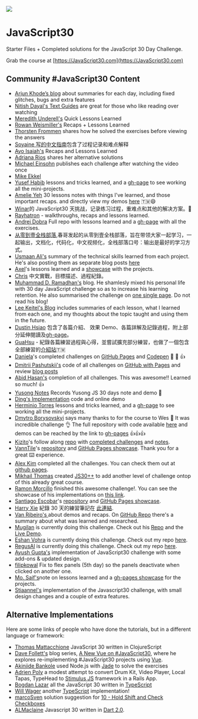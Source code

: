 ﻿![](https://javascript30.com/images/JS3-social-share.png)

# JavaScript30

Starter Files + Completed solutions for the JavaScript 30 Day Challenge.

Grab the course at [https://JavaScript30.com](https://JavaScript30.com)

## Community #JavaScript30 Content

-   [Arjun Khode’s blog](http://thesagittariusme.blogspot.com/search/label/JS30) about summaries for each day, including fixed glitches, bugs and extra features
-   [Nitish Dayal's Text Guides](https://github.com/nitishdayal/JavaScript30) are great for those who like reading over watching
-   [Meredith Underell's](http://meredithunderell.com/tag/javascript30/) Quick Lessons Learned
-   [Rowan Weismiller's](http://rowanweismiller.com/blog/javascript-30/) Recaps + Lessons Learned
-   [Thorsten Frommen](https://tfrommen.de/tag/javascript-30/) shares how he solved the exercises before viewing the answers
-   [Soyaine 写的中文指南](https://github.com/soyaine/JavaScript30)包含了过程记录和难点解释
-   [Ayo Isaiah's](https://freshman.tech/archive/#javascript30) Recaps and Lessons Learned
-   [Adriana Rios](https://stpcollabr8nlstn.github.io/JavaScript30/) shares her alternative solutions
-   [Michael Einsohn](http://30daysofjs.michaeleinsohn.com) publishes each challenge after watching the video once
-   [Mike Ekkel](https://medium.com/@mike_ekkel/javascript-30-a-30-day-vanilla-js-challenge-6a733fc9f62c#.9frjtaje9)
-   [Yusef Habib](https://github.com/yhabib/JavaScript30) lessons and tricks learned, and a [gh-page](https://yhabib.github.io/JavaScript30/) to see working all the mini-projects.
-   [Amelie Yeh](https://github.com/amelieyeh/JS30) 30 lessons notes with things I've learned, and those important recaps. and directly view my demos [here](https://amelieyeh.github.io/JS30/) 🇹🇼😄
-   [Winar](https://github.com/winar-jin/JavaScript30-Challenge)的 JavaScript30 天挑战，记录练习过程，重难点和其他的解决方案。🎨
-   [Rayhatron](https://rayhatron.github.io/blog/) - walkthroughs, recaps and lessons learned.
-   [Andrei Dobra](https://github.com/andreidbr/JS30) Full repo with lessons learned and a [gh-page](https://andreidbr.github.io/JS30/) with all the exercises.
-   [从零到壹全栈部落](https://github.com/liyuechun/JavaScript30-liyuechun),春哥发起的从零到壹全栈部落，旨在带领大家一起学习，一起输出，文档化，代码化，中文视频化，全栈部落口号：输出是最好的学习方式。
-   [Usmaan Ali's](https://github.com/usyyy/javascript/blob/master/JavaScript30/analysis.md) summary of the technical skills learned from each project. He's also posting them as separate blog posts [here](https://medium.com/@usyyy)
-   [Axel](https://github.com/afuh/js30)'s lessons learned and a [showcase](https://afuh.github.io/js30/) with the projects.
-   [Chris](https://github.com/dwatow/JavaScript30) 中文實戰，目標描述、過程紀錄。
-   [Muhammad D. Ramadhan's](https://miayam.github.io) blog. He shamlesly mixed his personal life with 30 day JavaScript challenge so as to increase his learning retention. He also summarised the challenge on [one single page](https://miayam.github.io/js30). Do not read his blog!
-   [Lee Keitel's Blog](https://blog.keitel.xyz/categories/javascript30/) includes summaries of each lesson, what I learned from each one, and my thoughts about the topic taught and using them in the future.
-   [Dustin Hsiao](https://github.com/dustinhsiao21/Javascript30-dustin) 包含了各篇介紹、 效果 Demo、各篇詳解及記錄過程，附上部分延伸閱讀及[gh-page](https://dustinhsiao21.github.io/Javascript30-dustin/)。
-   [GuaHsu](https://github.com/guahsu/JavaScript30) - 紀錄各篇練習過程與心得，並嘗試擴充部分練習，也做了一個包含全部練習的[介紹站](http://guahsu.io/JavaScript30/)🇹🇼
-   [Daniela](https://github.com/misslild)'s completed challenges on [GitHub Pages](https://misslild.github.io/WesBos-30day-Coding-challenge/) and [Codepen](https://codepen.io/collection/DapZeP/) :raised_hands: :muscle: :+1:
-   [Dmitrii Pashutskii's](https://github.com/guar47) code of all challenges on [GitHub with Pages](https://github.com/guar47/javascript30Summary) and review [blog posts](https://blog.dpashutskii.com/tag/javascript30/)
-   [Abid Hasan's](https://github.com/sabidhasan/javascript-30) completion of all challenges. This was awesome!! Learned so much! :+1:
-   [Yusong Notes](https://sky172839465.github.io/course/js30) Records Yusong JS 30 days note and demo :star2:
-   [Ding's Implementation](https://github.com/Ding-Fan/javascript30) code and online demo
-   [Herminio Torres](https://github.com/herminiotorres/JavaScript30) lessons and tricks learned, and a [gh-page](https://herminiotorres.github.io/JavaScript30/) to see working all the mini-projects.
-   [Dmytro Borysovskyi](https://github.com/dimabory) says many thanks to for the course to Wes 🤝 It was incredible challenge 👌 The full repository with code available [here](https://github.com/dimabory/dimabory.github.io/tree/gh-pages/src/components/JavaScript30Days) and demos can be reached by the link to [gh-pages](https://dimabory.github.io/#/js30days) 👍👍👍
-   [Kizito](https://github.com/akhilome/)'s follow along [repo](https://github.com/akhilome/js30) with [completed challenges](https://akhilome.github.io/js30) and [notes](https://akhilome.github.io/js30/notes).
-   [VannTile](https://github.com/vanntile)'s [repository](https://github.com/vanntile/JavaScript30) and [GitHub Pages showcase](https://vanntile.github.io/JavaScript30/). Thank you for a great ⌨️ experience.
-   [Alex Kim](https://github.com/Alex-K1m/js30-challenge) completed all the challenges. You can check them out at [github pages](https://alex-k1m.github.io/js30-challenge/).
-   [Mikhail Thomas](https://github.com/seckela) created [JS30++](https://github.com/seckela/js30plusplus) to add another level of challenge ontop of this already great course.
-   [Ramon Morcillo](https://github.com/reymon359/JavaScript30) finished this awesome challenge!. You can see the showcase of his implementations on [this link](https://reymon359.github.io/JavaScript30/).
-   [Santiago Escobar](https://github.com/sescobar99)'s [repository](https://github.com/sescobar99/javascript30-challenge) and [GitHub Pages showcase](https://sescobar99.github.io/javascript30-challenge/).
-   [Harry Xie](https://github.com/a90100/JavaScript30) 紀錄 30 天的練習筆記在 [此連結](https://github.com/a90100/JavaScript30).
-   [ Van Ribeiro's ](https://vanribeiro-30daysofjavascript.netlify.app/) about demos and recaps. On [GitHub Repo](https://github.com/vanribeiro/30days-Of-JavaScript) there's a summary about what was learned and researched.
-   [Mugilan](https://github.com/Mugilan-Codes) is currently doing this challenge. Check out his [Repo](https://github.com/Mugilan-Codes/javascript-30) and the [Live Demo](https://mugilan-codes.github.io/javascript-30/).
-   [Eshan Vohra](https://github.com/eshanvohra) is currently doing this challenge. Check out my repo [here](https://github.com/eshanvohra/JavaScript30).
-   [RegusAl](https://github.com/RegusAl) is currently doing this challenge. Check out my repo [here](https://github.com/RegusAl/JavaScript30).
-   [Ayush Gupta's](https://javascript30.ayushgupta.tech/) implementation of JavaScript30 challenge with some add-ons & updated design.
-   [filipkowal](https://github.com/filipkowal/JS30-05-Flex-Panels-Deactivate) Fix to flex panels (5th day) so the panels deactivate when clicked on another one.
-   [Mo. Saif's](https://github.com/MoSaif00)note on lessons learned and a [gh-pages showcase](https://mosaif00.github.io/30-Days-JavaScript-Challenge/) for the projects.
-   [Stiaannel's](https://stiaannel.co.za/my-projects/javascript30) implementation of the Javascript30 challenge, with small design changes and a couple of extra features.

## Alternative Implementations

Here are some links of people who have done the tutorials, but in a different language or framework:

-   [Thomas Mattacchione](https://github.com/tkjone/clojurescript-30) JavaScript 30 written in ClojureScript
-   [Dave Follett's](https://github.com/davefollett) blog series, [A New Vue on #JavaScript30](https://davefollett.io/categories/a-new-vue-on-javascript30/), where he explores re-implementing #JavaScript30 projects using [Vue](https://vuejs.org).
-   [Akinjide Bankole](https://github.com/akinjide/JS30days) used Node.js with [Jade](http://jadelang.net) to solve the exercises
-   [Adrien Poly](https://github.com/adrienpoly/javascript30-stimulus) a modest attempt to convert Drum Kit, Video Player, Local Tapas, TypeHead to [Stimulus JS](https://stimulusjs.org/) framework in a Rails App.
-   [Bogdan Lazar](https://github.com/tricinel/TypeScript30) all the JavaScript 30 written in [TypeScript](https://www.typescriptlang.org/)
-   [Will Wager](https://github.com/wwags33/JavaScript30) another [TypeScript](https://www.typescriptlang.org/) implementation!
-   [marcoSven](https://github.com/marcoSven) solution suggestion for [10 - Hold Shift and Check Checkboxes](https://github.com/marcoSven/JavaScript30/blob/master/10%20-%20Hold%20Shift%20and%20Check%20Checkboxes/index-FINISHED.html)
-   [ALMaclaine](https://github.com/almaclaine) Javascript 30 written in [Dart 2.0](https://github.com/ALMaclaine/Dart30).
